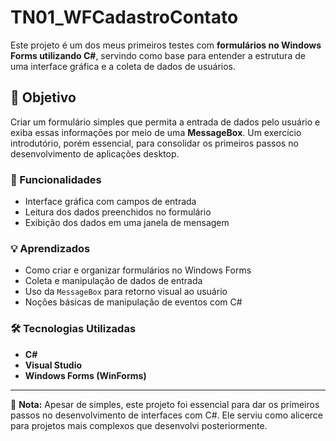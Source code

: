 # TN01_WFCadastroContato

Este projeto é um dos meus primeiros testes com **formulários no Windows Forms utilizando C#**, servindo como base para entender a estrutura de uma interface gráfica e a coleta de dados de usuários.

## 📌 Objetivo

Criar um formulário simples que permita a entrada de dados pelo usuário e exiba essas informações por meio de uma **MessageBox**. Um exercício introdutório, porém essencial, para consolidar os primeiros passos no desenvolvimento de aplicações desktop.

### 🧪 Funcionalidades

- Interface gráfica com campos de entrada
- Leitura dos dados preenchidos no formulário
- Exibição dos dados em uma janela de mensagem

### 💡 Aprendizados

- Como criar e organizar formulários no Windows Forms
- Coleta e manipulação de dados de entrada
- Uso da `MessageBox` para retorno visual ao usuário
- Noções básicas de manipulação de eventos com C#

### 🛠️ Tecnologias Utilizadas

- **C#**
- **Visual Studio**
- **Windows Forms (WinForms)**

---

📘 **Nota:** Apesar de simples, este projeto foi essencial para dar os primeiros passos no desenvolvimento de interfaces com C#. Ele serviu como alicerce para projetos mais complexos que desenvolvi posteriormente.
